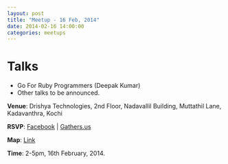 ```yaml
---
layout: post
title: "Meetup - 16 Feb, 2014"
date: 2014-02-16 14:00:00
categories: meetups
---
```


# Talks

* Go For Ruby Programmers (Deepak Kumar)
* Other talks to be announced.

**Venue**: Drishya Technologies, 2nd Floor, Nadavallil Building, Muttathil Lane, Kadavanthra, Kochi

**RSVP**: [Facebook](https://www.facebook.com/events/501208836666943) | [Gathers.us](http://gathers.us/events/kerala-ruby-users-group-meetup-feb-2014)

**Map**: [Link]( https://www.google.co.in/maps/preview/place/Drishya+Technologies/@9.9696616,76.300883,18z/data=!3m1!4b1!4m2!3m1!1s0x3b0872cc1227240d:0x9ead6016e73496e8)

**Time**: 2-5pm, 16th February, 2014.